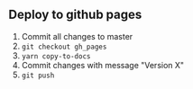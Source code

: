 ## Deploy to github pages

1. Commit all changes to master
2. `git checkout gh_pages`
3. `yarn copy-to-docs`
4. Commit changes with message "Version X"
5. `git push`
